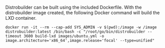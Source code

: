 Distrobuilder can be built using the included Dockerfile. With the distrobuilder image created, the following Docker command will build the LXD container.

```
docker run -it --rm --cap-add SYS_ADMIN -v $(pwd):/image -w /image distrobuilder:latest /bin/bash -c "/root/go/bin/distrobuilder --timeout 3600 build-lxd images/ubuntu.yml -o image.architecture='x86_64',image.release='focal' --type=unified"
```
